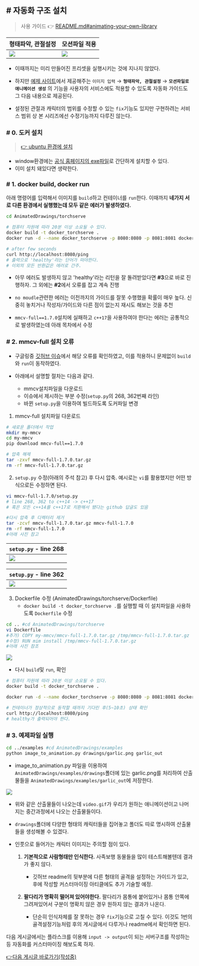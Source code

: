 
## # 자동화 구조 설치
> 사용 가이드 👉 [README.md#animating-your-own-library](https://github.com/facebookresearch/AnimatedDrawings#animating-your-own-drawing)

[](https://velog.velcdn.com/images/deaf52/post/40158508-2dad-48e4-a70f-4736882ef3da/image.png)

| 형태파악, 관절설정 | 모션파일 적용 |
| - | - |
| <img src=https://velog.velcdn.com/images/deaf52/post/40158508-2dad-48e4-a70f-4736882ef3da/image.png> | <img src=https://velog.velcdn.com/images/deaf52/post/db5f6940-c5f5-49a3-9186-492b59eaba8a/image.gif> |

- 이때까지는 미리 만들어진 프리셋을 실행시키는 것에 지나지 않았다. 

- 하지만 [예제 사이트](https://sketch.metademolab.com/)에서 제공해주는 `이미지 입력` → **`형태파악, 관절설정`** → **`모션파일로 애니메이션 생성`** 의 기능을 사용자의 서비스에도 적용할 수 있도록 자동화 가이드도 그 다음 내용으로 제공된다.

- 설정된 관절과 캐릭터의 범위를 수정할 수 있는 `fix`기능도 있지만 구현하려는 서비스 범위 상 본 시리즈에선 수정기능까지 다루진 않는다.

### # 0. 도커 설치
>[👉 ubuntu 환경에 설치](https://velog.io/@deaf52/Docker-Ubuntu-%ED%99%98%EA%B2%BD%EC%97%90-%EB%8F%84%EC%BB%A4-%EC%84%A4%EC%B9%98%ED%95%98%EA%B8%B0)
- window환경에는 [공식 홈페이지의 exe파일](https://desktop.docker.com/win/main/amd64/Docker%20Desktop%20Installer.exe)로 간단하게 설치할 수 있다.
- 이미 설치 돼있다면 생략한다.



### # 1. docker build, docker run
아래 명령어를 입력해서 이미지를 `build`하고 컨테이너를 `run`한다.
이때까지 **네가지 서로 다른 환경에서 실행했는데 모두 같은 에러가 발생하였다.**

```bash
cd AnimatedDrawings/torchserve

# 컴퓨터 자원에 따라 20분 이상 소요될 수 있다.
docker build -t docker_torchserve .
docker run -d --name docker_torchserve -p 8080:8080 -p 8081:8081 docker_torchserve

# after few seconds
curl http://localhost:8080/ping
# 출력으로 'healthy'라는 단어가 떠야한다.
# 이외의 모든 반환값은 에러로 간주.
```
- 아무 에러도 발생하지 않고 'healthy'라는 리턴을 잘 돌려받았다면 **#3**으로 바로 진행하자. 그 외에는 **#2**에서 오류를 잡고 계속 진행

- `no moudle`관련한 에러는 이전까지의 가이드를 잘못 수행했을 확률이 매우 높다. 신중히 놓치거나 작성자/가이드와 다른 점이 없는지 재시도 해보는 것을 추천

- `mmcv-full==1.7.0`설치에 실패하고 `c++17`을 사용하여야 한다는 에러는 공통적으로 발생하였는데 아래 목차에서 수정

### # 2. mmcv-full 설치 오류
- 구글링중 [깃허브 이슈](https://github.com/open-mmlab/mmcv/issues/2860)에서 해당 오류를 확인하였고, 이를 적용하니 문제없이 `build`와 `run`이 동작하였다.

- 아래에서 설명할 절차는 다음과 같다.
  - mmcv설치파일을 다운로드
  - 이슈에서 제시하는 부분 수정(`setup.py`의 268, 362번째 라인)
  - 바뀐 `setup.py`을 이용하여 빌드하도록 도커파일 변경 

1. mmcv-full 설치파일 다운로드
```bash
# 새로운 폴더에서 작업
mkdir my-mmcv
cd my-mmcv
pip download mmcv-full==1.7.0

# 압축 해제
tar -zxvf mmcv-full-1.7.0.tar.gz
rm -rf mmcv-full-1.7.0.tar.gz
```

2. `setup.py` 수정(아래의 주석 참고) 후 다시 압축. 
예시로는 `vi`를 활용했지만 어떤 방식으로든 수정하면 된다.
```bash
vi mmcv-full-1.7.0/setup.py 
# line 268, 362 to c++14 -> c++17
# 혹은 모든 c++14를 c++17로 치환해서 됐다는 github 답글도 있음

#다시 압축 후 디렉터리 제거
tar -zcvf mmcv-full-1.7.0.tar.gz mmcv-full-1.7.0
rm -rf mmcv-full-1.7.0
#아래 사진 참고
```

| `setup.py` - line 268 |
| - |
|<img src=https://velog.velcdn.com/images/deaf52/post/d96b25d4-5be1-4f18-a433-f843e0d65d0f/image.png>|

|`setup.py` - line 362|
| - |
| <img src=https://velog.velcdn.com/images/deaf52/post/76ec984f-6c0f-4e82-b23d-50fceba63b03/image.png>|

3. Dockerfile 수정 (AnimatedDrawings/torchserve/Dockerfile)
   - `docker build -t docker_torchserve .`를 실행할 때 이 설치파일을 사용하도록 `Dockerfile` 수정
```bash
cd .. #cd AnimatedDrawings/torchserve
vi Dockerfile  
#추가) COPY my-mmcv/mmcv-full-1.7.0.tar.gz /tmp/mmcv-full-1.7.0.tar.gz
#수정) RUN mim install /tmp/mmcv-full-1.7.0.tar.gz
#아래 사진 참조
```
![](https://velog.velcdn.com/images/deaf52/post/8dabe5c0-13a1-4488-bd9c-4d53b3fe8b7f/image.png)


- 다시 `build`및 `run`, 확인
```bash
# 컴퓨터 자원에 따라 20분 이상 소요될 수 있다.
docker build -t docker_torchserve .

docker run -d --name docker_torchserve -p 8080:8080 -p 8081:8081 docker_torchserve

# 컨테이너가 정상적으로 동작할 때까지 기다린 후(5~10초) 상태 확인
curl http://localhost:8080/ping
# healthy가 출력되어야 한다.
```

### # 3. 예제파일 실행

```bash
cd ../examples #cd AnimatedDrawings/examples
python image_to_animation.py drawings/garlic.png garlic_out
```
- image_to_animation.py 파일을 이용하여 `AnimatedDrawings/examples/drawings`폴더에 있는 garlic.png를 처리하여 산출물들을 `AnimatedDrawings/examples/garlic_out`에 저장한다.

![](https://velog.velcdn.com/images/deaf52/post/64c26d51-dd72-4342-843d-1ec6323725a1/image.png)
- 위와 같은 산출물들이 나오는데 `video.gif`가 우리가 원하는 애니메이션이고 나머지는 중간과정에서 나오는 산출물들이다. 

- `drawings`폴더에 다양한 형태의 캐릭터들을 집어놓고 폴더도 따로 명시하여 산출물들을 생성해볼 수 있겠다.

- 인풋으로 들어가는 캐릭터 이미지는 주의할 점이 있다.
  1. **기본적으로 사람형태만 인식한다.**
  사족보행 동물들을 많이 테스트해볼텐데 결과가 좋지 않다.
     - 깃허브 readme의 뒷부분에 다른 형태의 골격을 설정하는 가이드가 있고, 후에 작성할 커스터마이징 아티클에도 추가 기술할 예정.
     
  2. **팔다리가 명확히 떨어져 있어야한다.**
  팔다리가 몸통에 붙어있거나 몸통 안쪽에 그려져있어서 구분이 명확치 않은 경우 원하지 않는 결과가 나온다.
     - 단순히 인식자체를 잘 못하는 경우 `fix`기능으로 고칠 수 있다. 이것도 1번의 골격설정기능처럼 후의 게시글에서 다루거나 readme에서 확인하면 된다.
     
 다음 게시글에서는 플라스크를 이용해 `input -> output`이 되는 서버구조를 작성하는 등 자동화를 커스터마이징 해보도록 하자.
 
 [👉다음 게시글 바로가기(작성중)]()
